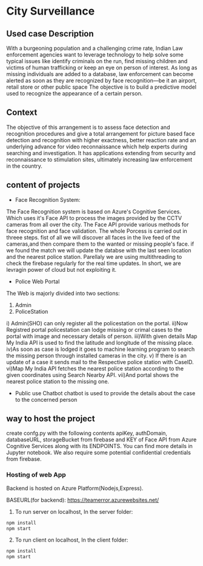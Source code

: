 # City Surveillance

## Used case Description
With a burgeoning population and a challenging crime rate, Indian Law enforcement agencies want to leverage technology to help solve some typical issues like identify criminals on the run, find missing children and victims of human trafficking or keep an eye on person of interest. As long as missing individuals are added to a database, law enforcement can become alerted as soon as they are recognized by face recognition—be it an airport, retail store or other public space The objective is to build a predictive model used to recognize the appearance of a certain person.

## Context
The objective of this arrangement is to assess face detection and recognition procedures and give a total arrangement for picture based face detection and recognition with higher exactness, better reaction rate and an underlying advance for video reconnaissance which help experts during searching and investigation. It has applications extending from security and reconnaissance to stimulation sites, ultimately increasing law enforcement in the country.

## content of projects
+ Face Recognition System: 

The Face Recognition system is based on Azure's Cognitive Services. Which uses it's Face API to  process the images provided by the CCTV cameras from all over the city. The Face API provide various methods for face recognition and face validation. The whole Porcess is carried out in threee steps. fist of all we will discover all faces in the live feed of the cameras,and then compare them to the wanted or missing people's face. if we found the match we will update the databse with the last seen location and the nearest police station. Parellaly we are using multithreading to check the firebase regularly for the real time updates. In short, we are levragin power of cloud but not exploiting it.


+ Police Web Portal

The Web is majorly divided into two sections:
1. Admin
2. PoliceStation

i) Admin(SHO) can only register all the policestation on the portal.
ii)Now Registred portal policestation can lodge missing or crimal cases to the portal with image and necessary details of person.
iii)With given details Map My India API is used to find the latitude and longitude of the missing place.
iv)As soon as case is lodged it goes to machine learning program to search the missing person through installed cameras in the city.
v) If there is an update of a case it sends mail to the Respective police station with CaseID.
vi)Map My India API fetches the nearest police station according to the given coordinates using Search Nearby API.
vii)And portal shows the nearest police station to the missing one.


+ Public use Chatbot
chatbot is used to provide the details about the case to the concerned person

## way to host the project

create confg.py with the following contents apiKey, authDomain, databaseURL, storageBucket from firebase and KEY of Face API from Azure Cognitive Services along with its ENDPOINTS. You can find more details in Jupyter notebook. We also require some potential confidential credentials from firebase.

### Hosting of web App

Backend is hosted on Azure Platform(Nodejs,Express).

BASEURL(for backend): https://teamerror.azurewebsites.net/

1. To run server on localhost,
In the server folder:
```bash
npm install
npm start
```

2. To run client on localhost,
In the client folder:
```bash
npm install
npm start
```
